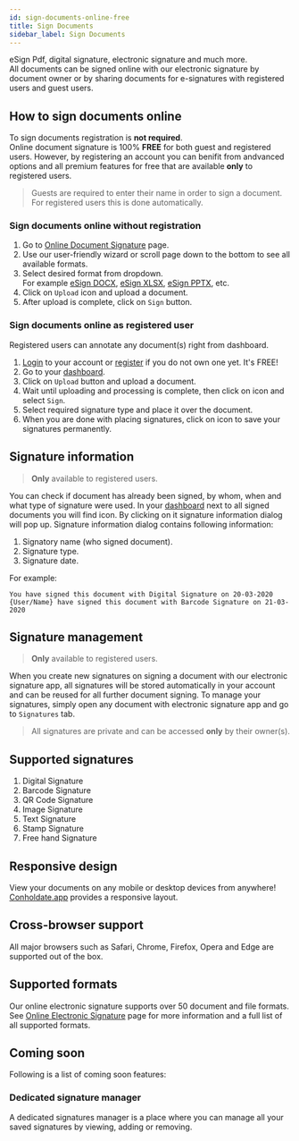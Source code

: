 ```yaml
---
id: sign-documents-online-free
title: Sign Documents
sidebar_label: Sign Documents
---
```


eSign Pdf, digital signature, electronic signature and much more.  
All documents can be signed online with our electronic signature by document owner or by sharing documents for e-signatures with registered users and guest users.  

## How to sign documents online
To sign documents registration is **not required**.  
Online document signature is 100% **FREE** for both guest and registered users. However, by registering an account you can benifit from andvanced options and all premium features for free that are available **only** to registered users.
> Guests are required to enter their name in order to sign a document. For registered users this is done automatically.

### Sign documents online without registration
1. Go to [Online Document Signature](https://conholdate.app/products/signature) page.
1. Use our user-friendly wizard or scroll page down to the bottom to see all available formats.
1. Select desired format from dropdown.  
For example [eSign DOCX](https://conholdate.app/products/signature/docx), [eSign XLSX](https://conholdate.app/products/signature/xlsx), [eSign PPTX](https://conholdate.app/products/signature/pptx), etc.
1. Click on `Upload` icon and upload a document.
1. After upload is complete, click on `Sign` button.

### Sign documents online as registered user
Registered users can annotate any document(s) right from dashboard.
1. [Login](https://conholdate.app/signin) to your account or [register](https://conholdate.app/signin) if you do not own one yet. It's FREE!
1. Go to your [dashboard](https://conholdate.app/dashboard).
1. Click on `Upload` button and upload a document.
1. Wait until uploading and processing is complete, then click on <i class="fas fa-ellipsis-v"></i> icon and select `Sign`.
1. Select required signature type and place it over the document.
1. When you are done with placing signatures, click on <i class="fas fa-save"></i> icon to save your signatures permanently.

## Signature information
> **Only** available to registered users.

You can check if document has already been signed, by whom, when and what type of signature were used.
In your [dashboard](https://conholdate.app/dashboard) next to all signed documents you will find <i class="fas fa-fingerprint"></i> icon. By clicking on it signature information dialog will pop up.
Signature information dialog contains following information:
1. Signatory name (who signed document).
1. Signature type.
1. Signature date.

For example:
```text
You have signed this document with Digital Signature on 20-03-2020
{User/Name} have signed this document with Barcode Signature on 21-03-2020
```

## Signature management
> **Only** available to registered users.

When you create new signatures on signing a document with our electronic signature app, all signatures will be stored automatically in your account and can be reused for all further document signing.
To manage your signatures, simply open any document with electronic signature app and go to `Signatures` tab.

> All signatures are private and can be accessed **only** by their owner(s).

## Supported signatures
1. Digital Signature
1. Barcode Signature
1. QR Code Signature
1. Image Signature
1. Text Signature
1. Stamp Signature
1. Free hand Signature

## Responsive design
View your documents on any mobile or desktop devices from anywhere! [Conholdate.app](https://conholdte.app) provides a responsive layout.

## Cross-browser support
All major browsers such as Safari, Chrome, Firefox, Opera and Edge are supported out of the box.

## Supported formats
Our online electronic signature supports over 50 document and file formats.
See [Online Electronic Signature](https://conholdate.app/products/signature) page for more information and a full list of all supported formats.

## Coming soon
Following is a list of coming soon features:

### Dedicated signature manager
A dedicated signatures manager is a place where you can manage all your saved signatures by viewing, adding or removing.